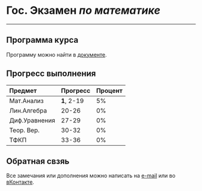 # Гос. Экзамен _по математике_
***
## Программа курса
Программу можно найти в [документе][pr].

## Прогресс выполнения
|    Предмет    |  Прогресс   | Процент |
|   :--------   | :--------   | :------ |
| Мат.Анализ    | **1**, 2-19 |    5%   |
| Лин.Алгебра   | 20-26       |    0%   |
| Диф.Уравнения | 27-29       |    0%   |
| Теор. Вер.    | 30-32       |    0%   |
| ТФКП          | 33-36       |    0%   |

## Обратная свзяь
Все замечания или дополнения можно написать на [e-mail][mail] или во [вКонтакте][vk].

[pr]: https://mipt.ru/education/chair/mathematics/exams/leto_exams/gos_program.pdf
[mail]: mokrov@frtk.ru
[vk]: https://vk.com/nick_1963